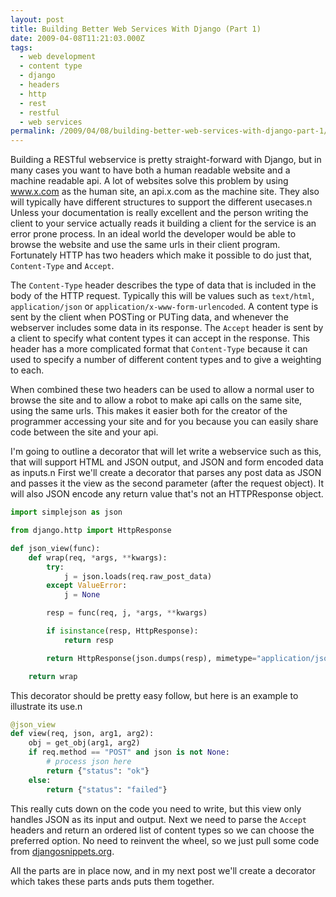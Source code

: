 ```yaml
---
layout: post
title: Building Better Web Services With Django (Part 1)
date: 2009-04-08T11:21:03.000Z
tags:
  - web development
  - content type
  - django
  - headers
  - http
  - rest
  - restful
  - web services
permalink: /2009/04/08/building-better-web-services-with-django-part-1/
---
```

Building a RESTful webservice is pretty straight-forward with Django, but in many cases you want to have both
a human readable website and a machine readable api. A lot of websites solve this problem by using www.x.com
as the human site, an api.x.com as the machine site. They also will typically have different structures to
support the different usecases.n Unless your documentation is really excellent and the person writing the
client to your service actually reads it building a client for the service is an error prone process. In an
ideal world the developer would be able to browse the website and use the same urls in their client program.
Fortunately HTTP has two headers which make it possible to do just that, `Content-Type` and `Accept`.

The `Content-Type` header describes the type of data that is included in the body of the HTTP request.
Typically this will be values such as `text/html`, `application/json` or `application/x-www-form-urlencoded`.
A content type is sent by the client when POSTing or PUTing data, and whenever the webserver includes some
data in its response. The `Accept` header is sent by a client to specify what content types it can accept in
the response. This header has a more complicated format that `Content-Type` because it can used to specify a
number of different content types and to give a weighting to each.

When combined these two headers can be used to allow a normal user to browse the site and to allow a robot to
make api calls on the same site, using the same urls. This makes it easier both for the creator of the
programmer accessing your site and for you because you can easily share code between the site and your api.
<!--more-->

I'm going to outline a decorator that will let write a webservice such as this, that will support HTML and
JSON output, and JSON and form encoded data as inputs.n First we'll create a decorator that parses any post
data as JSON and passes it the view as the second parameter (after the request object). It will also JSON
encode any return value that's not an HTTPResponse object.

```python
import simplejson as json

from django.http import HttpResponse

def json_view(func):
    def wrap(req, *args, **kwargs):
        try:
            j = json.loads(req.raw_post_data)
        except ValueError:
            j = None

        resp = func(req, j, *args, **kwargs)

        if isinstance(resp, HttpResponse):
            return resp

        return HttpResponse(json.dumps(resp), mimetype="application/json")

    return wrap
```

This decorator should be pretty easy follow, but here is an example to illustrate its use.n

```python
@json_view
def view(req, json, arg1, arg2):
    obj = get_obj(arg1, arg2)
    if req.method == "POST" and json is not None:
        # process json here
        return {"status": "ok"}
    else:
        return {"status": "failed"}
```

This really cuts down on the code you need to write, but this view only handles JSON as its input and output.
Next we need to parse the `Accept` headers and return an ordered list of content types so we can choose the
preferred option. No need to reinvent the wheel, so we just pull some code from
[djangosnippets.org](http://www.djangosnippets.org/snippets/1042/).

All the parts are in place now, and in my next post we'll create a decorator which takes these parts ands puts
them together.

